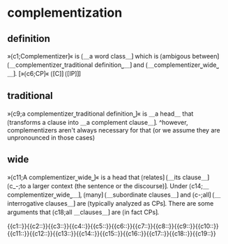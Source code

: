 # complementization

## definition

»⟮c1;Complementizer⟯« is ⟮＿a word class＿⟯ which is ⟮ambigous between⟯ ⟮＿complementizer⎵traditional definition⎵＿⟯ and ⟮＿complementizer⎵wide⎵＿⟯.
[»⟮c6;CP⟯« ⟮[C]⟯ ⟮[IP]⟯]

## traditional

»⟮c9;a complementizer⎵traditional definition⎵⟯« is ＿a head＿ that ⟮transforms a clause into ＿a complement clause＿⟯.
^however, complementizers aren't always necessary for that (or we assume they are unpronounced in those cases)

## wide

»⟮c11;A complementizer⎵wide⎵⟯« is a head that ⟮relates⟯ ⟮＿its clause＿⟯ ⟮c_-;to a larger context (the sentence or the discourse)⟯.
Under ⟮c14;＿complementizer⎵wide⎵＿⟯, ⟮many⟯ ⟮＿subordinate clauses＿⟯ and ⟮c-;all⟯ ⟮＿interrogative clauses＿⟯ are ⟮typically analyzed as CPs⟯.
There are some arguments that ⟮c18;all ＿clauses＿⟯ are ⟮in fact CPs⟯.

<span class='cloze-dump'>{{c1::}}{{c2::}}{{c3::}}{{c4::}}{{c5::}}{{c6::}}{{c7::}}{{c8::}}{{c9::}}{{c10::}}{{c11::}}{{c12::}}{{c13::}}{{c14::}}{{c15::}}{{c16::}}{{c17::}}{{c18::}}{{c19::}}</span>